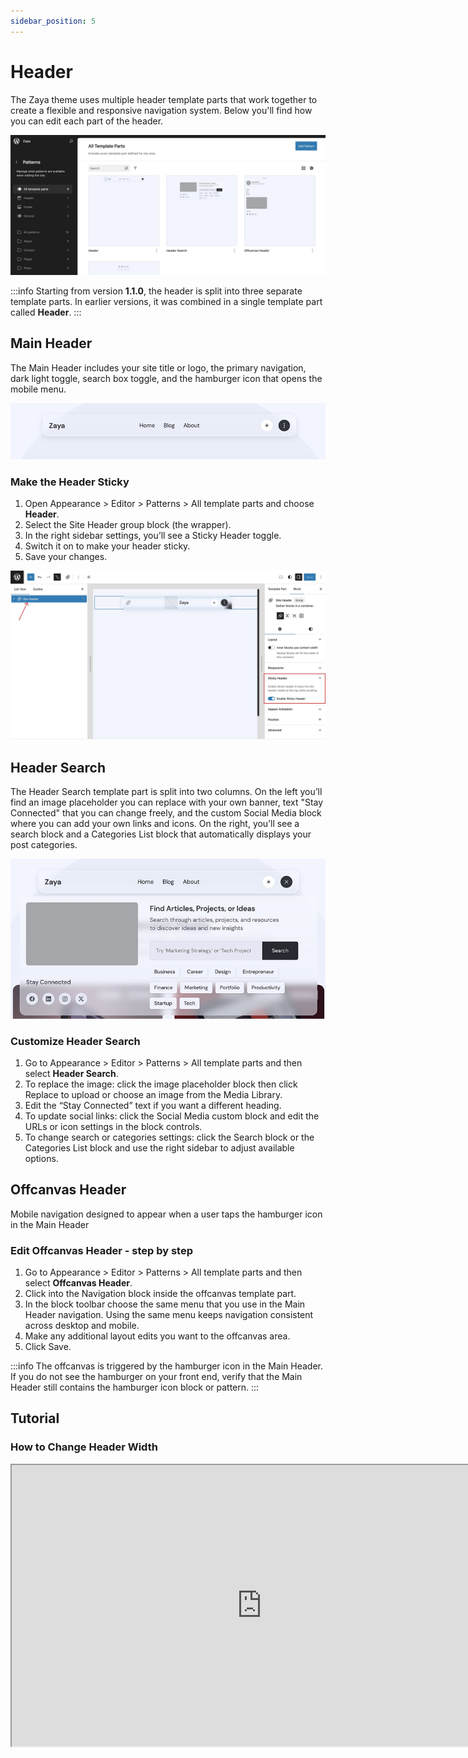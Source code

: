 ```yaml
---
sidebar_position: 5
---
```

# Header
The Zaya theme uses multiple header template parts that work together to create a flexible and responsive navigation system. Below you'll find how you can edit each part of the header.

![header template parts](/img/zaya/header-template-parts.jpg)

:::info
Starting from version **1.1.0**, the header is split into three separate template parts. In earlier versions, it was combined in a single template part called **Header**.
:::

## Main Header
The Main Header includes your site title or logo, the primary navigation, dark light toggle, search box toggle, and the hamburger icon that opens the mobile menu.

![main header](/img/zaya/main-header.jpg)

### Make the Header Sticky
1. Open Appearance > Editor > Patterns > All template parts and choose **Header**.
2. Select the Site Header group block (the wrapper).
3. In the right sidebar settings, you’ll see a Sticky Header toggle.
4. Switch it on to make your header sticky.
5. Save your changes.

![enable sticky header](/img/zaya/header-sticky-enabled.jpg)

## Header Search
The Header Search template part is split into two columns. On the left you’ll find an image placeholder you can replace with your own banner, text "Stay Connected" that you can change freely, and the custom Social Media block where you can add your own links and icons. 
On the right, you’ll see a search block and a Categories List block that automatically displays your post categories.

![header search offcanvas](/img/zaya/header-search-offcanvas.jpg)

### Customize Header Search
1. Go to Appearance > Editor > Patterns > All template parts and then select **Header Search**.
2. To replace the image: click the image placeholder block then click Replace to upload or choose an image from the Media Library.
3. Edit the “Stay Connected” text if you want a different heading.
4. To update social links: click the Social Media custom block and edit the URLs or icon settings in the block controls.
5. To change search or categories settings: click the Search block or the Categories List block and use the right sidebar to adjust available options.

## Offcanvas Header
Mobile navigation designed to appear when a user taps the hamburger icon in the Main Header

### Edit Offcanvas Header - step by step
1. Go to Appearance > Editor > Patterns > All template parts and then select **Offcanvas Header**.
2. Click into the Navigation block inside the offcanvas template part.
3. In the block toolbar choose the same menu that you use in the Main Header navigation. Using the same menu keeps navigation consistent across desktop and mobile.
4. Make any additional layout edits you want to the offcanvas area.
5. Click Save.

:::info
The offcanvas is triggered by the hamburger icon in the Main Header. If you do not see the hamburger on your front end, verify that the Main Header still contains the hamburger icon block or pattern.
:::


## Tutorial

### How to Change Header Width
<iframe src="https://drive.google.com/file/d/1FFZWChKj_i7Y3E8TsH4kFFQ0OvK4i8Dx/preview" width="800" height="450" allow="autoplay"></iframe>
